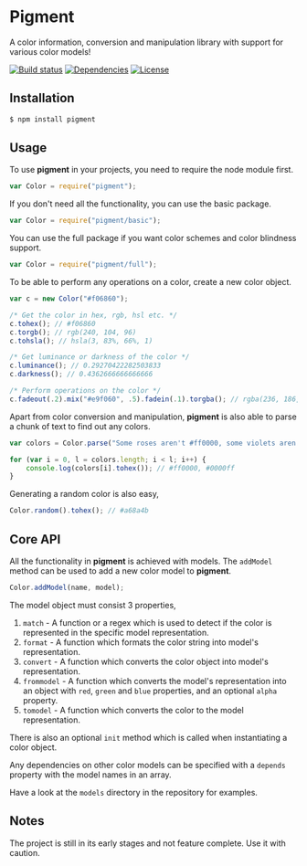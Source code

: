 # Pigment
A color information, conversion and manipulation library with support for various color models!

[![Build status](https://travis-ci.org/satya164/pigment.svg?branch=master)](https://travis-ci.org/satya164/pigment)
[![Dependencies](https://david-dm.org/satya164/pigment.svg)](https://david-dm.org/satya164/pigment)
[![License](https://img.shields.io/npm/l/pigment.svg)](http://opensource.org/licenses/mit-license.php)

## Installation
```sh
$ npm install pigment
```

## Usage
To use **pigment** in your projects, you need to require the node module first.

```javascript
var Color = require("pigment");
```

If you don't need all the functionality, you can use the basic package.

```javascript
var Color = require("pigment/basic");
```

You can use the full package if you want color schemes and color blindness support.

```javascript
var Color = require("pigment/full");
```

To be able to perform any operations on a color, create a new color object.

```javascript
var c = new Color("#f06860");

/* Get the color in hex, rgb, hsl etc. */
c.tohex(); // #f06860
c.torgb(); // rgb(240, 104, 96)
c.tohsla(); // hsla(3, 83%, 66%, 1)

/* Get luminance or darkness of the color */
c.luminance(); // 0.29270422282503833
c.darkness(); // 0.4362666666666666

/* Perform operations on the color */
c.fadeout(.2).mix("#e9f060", .5).fadein(.1).torgba(); // rgba(236, 186, 96, 0.99)
```

Apart from color conversion and manipulation, **pigment** is also able to parse a chunk of text to find out any colors.

```javascript
var colors = Color.parse("Some roses aren't #ff0000, some violets aren't rgb(0, 0, 255), nobody's wrong, except maybe you!")

for (var i = 0, l = colors.length; i < l; i++) {
	console.log(colors[i].tohex()); // #ff0000, #0000ff
}
```

Generating a random color is also easy,

```javascript
Color.random().tohex(); // #a68a4b
```

## Core API
All the functionality in **pigment** is achieved with models. The `addModel` method can be used to add a new color model to **pigment**.

```javascript
Color.addModel(name, model);
```

The model object must consist 3 properties,

1. `match` - A function or a regex which is used to detect if the color is represented in the specific model representation.
2. `format` - A function which formats the color string into model's representation.
3. `convert` - A function which converts the color object into model's representation.
4. `frommodel` - A function which converts the model's representation into an object with `red`, `green` and `blue` properties, and an optional `alpha` property.
5. `tomodel` - A function which converts the color to the model representation.

There is also an optional `init` method which is called when instantiating a color object.

Any dependencies on other color models can be specified with a `depends` property with the model names in an array.

Have a look at the `models` directory in the repository for examples.

## Notes
The project is still in its early stages and not feature complete. Use it with caution.
